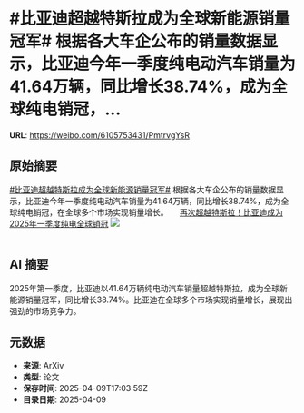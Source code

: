 # #比亚迪超越特斯拉成为全球新能源销量冠军# 根据各大车企公布的销量数据显示，比亚迪今年一季度纯电动汽车销量为41.64万辆，同比增长38.74%，成为全球纯电销冠，...

**URL**: https://weibo.com/6105753431/PmtrvgYsR

## 原始摘要

<a href="https://m.weibo.cn/search?containerid=231522type%3D1%26t%3D10%26q%3D%23%E6%AF%94%E4%BA%9A%E8%BF%AA%E8%B6%85%E8%B6%8A%E7%89%B9%E6%96%AF%E6%8B%89%E6%88%90%E4%B8%BA%E5%85%A8%E7%90%83%E6%96%B0%E8%83%BD%E6%BA%90%E9%94%80%E9%87%8F%E5%86%A0%E5%86%9B%23&amp;extparam=%23%E6%AF%94%E4%BA%9A%E8%BF%AA%E8%B6%85%E8%B6%8A%E7%89%B9%E6%96%AF%E6%8B%89%E6%88%90%E4%B8%BA%E5%85%A8%E7%90%83%E6%96%B0%E8%83%BD%E6%BA%90%E9%94%80%E9%87%8F%E5%86%A0%E5%86%9B%23" data-hide=""><span class="surl-text">#比亚迪超越特斯拉成为全球新能源销量冠军#</span></a> 根据各大车企公布的销量数据显示，比亚迪今年一季度纯电动汽车销量为41.64万辆，同比增长38.74%，成为全球纯电销冠，在全球多个市场实现销量增长。 <a href="https://weibo.com/ttarticle/p/show?id=2309405153563977318506" data-hide=""><span class="url-icon"><img style="width: 1rem;height: 1rem" src="https://h5.sinaimg.cn/upload/2015/09/25/3/timeline_card_small_article_default.png" referrerpolicy="no-referrer"></span><span class="surl-text">再次超越特斯拉！比亚迪成为2025年一季度纯电全球销冠</span></a> <img style="" src="https://tvax1.sinaimg.cn/large/006Fd7o3gy1i0anqu6ls4j30hs0a0jrx.jpg" referrerpolicy="no-referrer"><br><br>

## AI 摘要

2025年第一季度，比亚迪以41.64万辆纯电动汽车销量超越特斯拉，成为全球新能源销量冠军，同比增长38.74%。比亚迪在全球多个市场实现销量增长，展现出强劲的市场竞争力。

## 元数据

- **来源**: ArXiv
- **类型**: 论文
- **保存时间**: 2025-04-09T17:03:59Z
- **目录日期**: 2025-04-09
